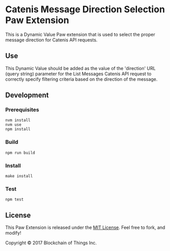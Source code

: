 # Catenis Message Direction Selection Paw Extension

This is a Dynamic Value Paw extension that is used to select the proper message direction for Catenis API requests.

## Use

This Dynamic Value should be added as the value of the 'direction' URL (query string) parameter for the List Messages Catenis API
request to correctly specify filtering criteria based on the direction of the message.

## Development

### Prerequisites

```shell
nvm install
nvm use
npm install
```

### Build

```shell
npm run build
```

### Install

```shell
make install
```

### Test

```shell
npm test
```

## License

This Paw Extension is released under the [MIT License](LICENSE). Feel free to fork, and modify!

Copyright © 2017 Blockchain of Things Inc.
